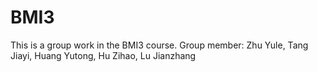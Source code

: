 # BMI3

This is a group work in the BMI3 course. Group member: Zhu Yule, Tang Jiayi, Huang Yutong, Hu Zihao, Lu Jianzhang
